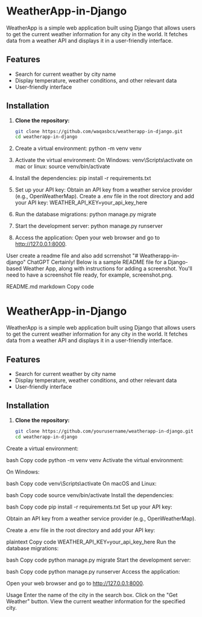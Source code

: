 # WeatherApp-in-Django

WeatherApp is a simple web application built using Django that allows users to get the current weather information for any city in the world. It fetches data from a weather API and displays it in a user-friendly interface.

## Features

- Search for current weather by city name
- Display temperature, weather conditions, and other relevant data
- User-friendly interface

## Installation

1. **Clone the repository:**

   ```bash
   git clone https://github.com/waqasbcs/weatherapp-in-django.git
   cd weatherapp-in-django

2. Create a virtual environment:
   python -m venv venv

3. Activate the virtual environment:
On Windows: venv\Scripts\activate
on mac or linux: source venv/bin/activate

4. Install the dependencies:
pip install -r requirements.txt

5. Set up your API key:
Obtain an API key from a weather service provider (e.g., OpenWeatherMap).
Create a .env file in the root directory and add your API key:
  WEATHER_API_KEY=your_api_key_here

6. Run the database migrations:
python manage.py migrate

7. Start the development server:
python manage.py runserver

8. Access the application:
Open your web browser and go to http://127.0.0.1:8000.

User
create a readme  file and also add scrrenshot "# Weatherapp-in-django" 
ChatGPT
Certainly! Below is a sample README file for a Django-based Weather App, along with instructions for adding a screenshot. You'll need to have a screenshot file ready, for example, screenshot.png.

README.md
markdown
Copy code
# WeatherApp-in-Django

WeatherApp is a simple web application built using Django that allows users to get the current weather information for any city in the world. It fetches data from a weather API and displays it in a user-friendly interface.

## Features

- Search for current weather by city name
- Display temperature, weather conditions, and other relevant data
- User-friendly interface

## Installation

1. **Clone the repository:**

   ```bash
   git clone https://github.com/yourusername/weatherapp-in-django.git
   cd weatherapp-in-django
Create a virtual environment:

bash
Copy code
python -m venv venv
Activate the virtual environment:

On Windows:

bash
Copy code
venv\Scripts\activate
On macOS and Linux:

bash
Copy code
source venv/bin/activate
Install the dependencies:

bash
Copy code
pip install -r requirements.txt
Set up your API key:

Obtain an API key from a weather service provider (e.g., OpenWeatherMap).

Create a .env file in the root directory and add your API key:

plaintext
Copy code
WEATHER_API_KEY=your_api_key_here
Run the database migrations:

bash
Copy code
python manage.py migrate
Start the development server:

bash
Copy code
python manage.py runserver
Access the application:

Open your web browser and go to http://127.0.0.1:8000.

Usage
Enter the name of the city in the search box.
Click on the "Get Weather" button.
View the current weather information for the specified city.




























   


